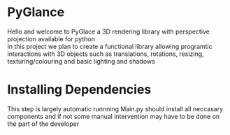 # PyGlance  
Hello and welcome to PyGlace a 3D rendering library with perspective projection available for python  
In this project we plan to create a functional library allowing programtic interactions with 3D objects such as translations, rotations, resizing, texturing/colouring and basic lighting and shadows  

# Installing Dependencies  
This step is largely automatic runnning Main.py should install all neccasary components and if not some manual intervention may have to be done on the part of the developer  
